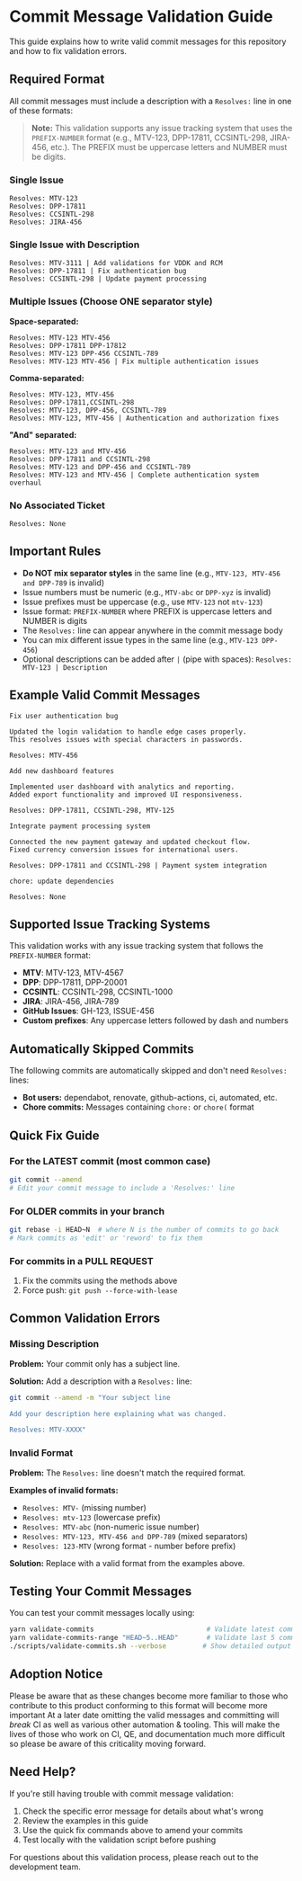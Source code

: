 # Commit Message Validation Guide

This guide explains how to write valid commit messages for this repository and how to fix validation errors.

## Required Format

All commit messages must include a description with a `Resolves:` line in one of these formats:

> **Note:** This validation supports any issue tracking system that uses the `PREFIX-NUMBER` format (e.g., MTV-123, DPP-17811, CCSINTL-298, JIRA-456, etc.). The PREFIX must be uppercase letters and NUMBER must be digits.

### Single Issue
```
Resolves: MTV-123
Resolves: DPP-17811
Resolves: CCSINTL-298
Resolves: JIRA-456
```

### Single Issue with Description
```
Resolves: MTV-3111 | Add validations for VDDK and RCM
Resolves: DPP-17811 | Fix authentication bug
Resolves: CCSINTL-298 | Update payment processing
```

### Multiple Issues (Choose ONE separator style)

**Space-separated:**
```
Resolves: MTV-123 MTV-456
Resolves: DPP-17811 DPP-17812
Resolves: MTV-123 DPP-456 CCSINTL-789
Resolves: MTV-123 MTV-456 | Fix multiple authentication issues
```

**Comma-separated:**
```
Resolves: MTV-123, MTV-456
Resolves: DPP-17811,CCSINTL-298
Resolves: MTV-123, DPP-456, CCSINTL-789
Resolves: MTV-123, MTV-456 | Authentication and authorization fixes
```

**"And" separated:**
```
Resolves: MTV-123 and MTV-456
Resolves: DPP-17811 and CCSINTL-298
Resolves: MTV-123 and DPP-456 and CCSINTL-789
Resolves: MTV-123 and MTV-456 | Complete authentication system overhaul
```

### No Associated Ticket
```
Resolves: None
```

## Important Rules

- **Do NOT mix separator styles** in the same line (e.g., `MTV-123, MTV-456 and DPP-789` is invalid)
- Issue numbers must be numeric (e.g., `MTV-abc` or `DPP-xyz` is invalid)
- Issue prefixes must be uppercase (e.g., use `MTV-123` not `mtv-123`)
- Issue format: `PREFIX-NUMBER` where PREFIX is uppercase letters and NUMBER is digits
- The `Resolves:` line can appear anywhere in the commit message body
- You can mix different issue types in the same line (e.g., `MTV-123 DPP-456`)
- Optional descriptions can be added after ` | ` (pipe with spaces): `Resolves: MTV-123 | Description`

## Example Valid Commit Messages

```
Fix user authentication bug

Updated the login validation to handle edge cases properly.
This resolves issues with special characters in passwords.

Resolves: MTV-456
```

```
Add new dashboard features

Implemented user dashboard with analytics and reporting.
Added export functionality and improved UI responsiveness.

Resolves: DPP-17811, CCSINTL-298, MTV-125
```

```
Integrate payment processing system

Connected the new payment gateway and updated checkout flow.
Fixed currency conversion issues for international users.

Resolves: DPP-17811 and CCSINTL-298 | Payment system integration
```

```
chore: update dependencies

Resolves: None
```

## Supported Issue Tracking Systems

This validation works with any issue tracking system that follows the `PREFIX-NUMBER` format:

- **MTV**: MTV-123, MTV-4567
- **DPP**: DPP-17811, DPP-20001
- **CCSINTL**: CCSINTL-298, CCSINTL-1000
- **JIRA**: JIRA-456, JIRA-789
- **GitHub Issues**: GH-123, ISSUE-456
- **Custom prefixes**: Any uppercase letters followed by dash and numbers

## Automatically Skipped Commits

The following commits are automatically skipped and don't need `Resolves:` lines:

- **Bot users:** dependabot, renovate, github-actions, ci, automated, etc.
- **Chore commits:** Messages containing `chore:` or `chore(` format

## Quick Fix Guide

### For the LATEST commit (most common case)
```bash
git commit --amend
# Edit your commit message to include a 'Resolves:' line
```

### For OLDER commits in your branch
```bash
git rebase -i HEAD~N  # where N is the number of commits to go back
# Mark commits as 'edit' or 'reword' to fix them
```

### For commits in a PULL REQUEST
1. Fix the commits using the methods above
2. Force push: `git push --force-with-lease`

## Common Validation Errors

### Missing Description
**Problem:** Your commit only has a subject line.

**Solution:** Add a description with a `Resolves:` line:
```bash
git commit --amend -m "Your subject line

Add your description here explaining what was changed.

Resolves: MTV-XXXX"
```

### Invalid Format
**Problem:** The `Resolves:` line doesn't match the required format.

**Examples of invalid formats:**
- `Resolves: MTV-` (missing number)
- `Resolves: mtv-123` (lowercase prefix)
- `Resolves: MTV-abc` (non-numeric issue number)
- `Resolves: MTV-123, MTV-456 and DPP-789` (mixed separators)
- `Resolves: 123-MTV` (wrong format - number before prefix)

**Solution:** Replace with a valid format from the examples above.

## Testing Your Commit Messages

You can test your commit messages locally using:
```bash
yarn validate-commits                            # Validate latest commit
yarn validate-commits-range "HEAD~5..HEAD"       # Validate last 5 commits
./scripts/validate-commits.sh --verbose         # Show detailed output
```

## Adoption Notice

Please be aware that as these changes become more familiar to those who contribute to this product conforming to this format will become more important
At a later date omitting the valid messages and committing will _*break*_ CI as well as various other automation & tooling. 
This will make the lives of those who work on CI, QE, and documentation much more difficult so please be aware of this criticality moving forward.

## Need Help?

If you're still having trouble with commit message validation:

1. Check the specific error message for details about what's wrong
2. Review the examples in this guide
3. Use the quick fix commands above to amend your commits
4. Test locally with the validation script before pushing

For questions about this validation process, please reach out to the development team.

